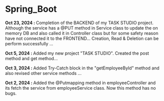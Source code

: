 # Spring_Boot
<P><b>Oct 23, 2024 : </b>Completion of the BACKEND of my TASK STUDIO project. Although the service has a @PUT method in Service class to update the on memory DB and also called it in Controller class but for some safety reason have not connected it to the FRONTEND... Creation, Read & Deletion can be perform successfully ...</p>
<!--NOT IN USE <P><b>Oct 12, 2024 : </b>Added NAVBAR in my project "TASK STUDIO"...</p>
>>>>>>> d460165600de8379087ca2a5ba72332e2db3b794 -->
<P><b>Oct 5, 2024 : </b>Added my new project "TASK STUDIO". Created the post method and get method...</p>
<P><b>Oct 3, 2024 : </b>Added Try-Catch block in the "getEmployeeById" method and also revised other service methods ...</p>
<P><b>Oct 2, 2024 : </b>Added the @Putmapping method in employeeController and its fetch the service from employeeService class. Now this method has no bugs. </p>

